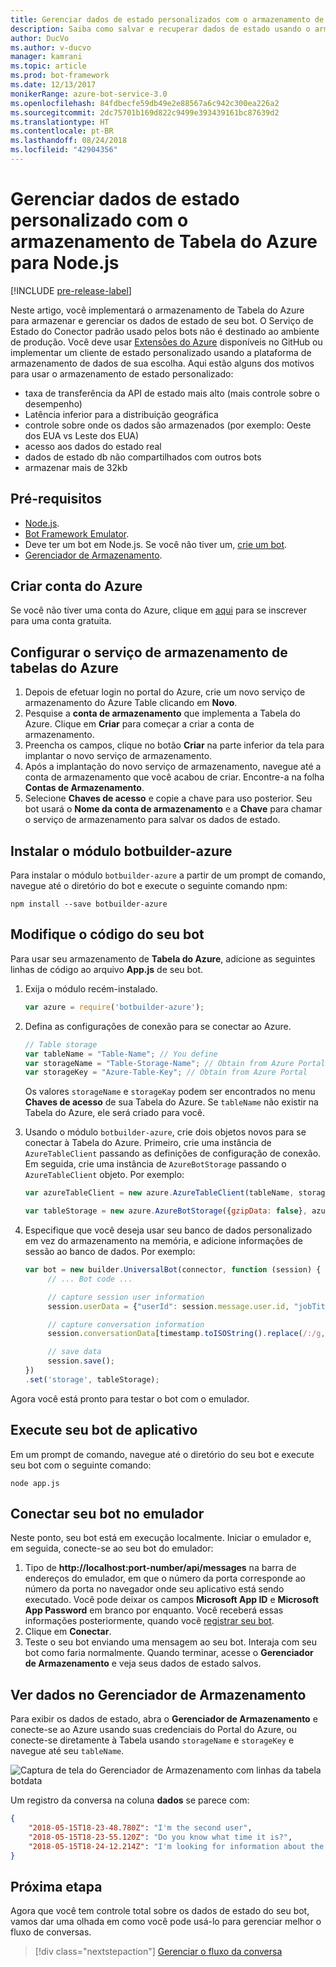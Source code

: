 ```yaml
---
title: Gerenciar dados de estado personalizados com o armazenamento de Tabela do Azure | Microsoft Docs
description: Saiba como salvar e recuperar dados de estado usando o armazenamento de Tabela do Azure com o SDK do Construtor de Bot para Node.js.
author: DucVo
ms.author: v-ducvo
manager: kamrani
ms.topic: article
ms.prod: bot-framework
ms.date: 12/13/2017
monikerRange: azure-bot-service-3.0
ms.openlocfilehash: 84fdbecfe59db49e2e88567a6c942c300ea226a2
ms.sourcegitcommit: 2dc75701b169d822c9499e393439161bc87639d2
ms.translationtype: HT
ms.contentlocale: pt-BR
ms.lasthandoff: 08/24/2018
ms.locfileid: "42904356"
---
```

# <a name="manage-custom-state-data-with-azure-table-storage-for-nodejs"></a>Gerenciar dados de estado personalizado com o armazenamento de Tabela do Azure para Node.js

[!INCLUDE [pre-release-label](../includes/pre-release-label-v3.md)]

Neste artigo, você implementará o armazenamento de Tabela do Azure para armazenar e gerenciar os dados de estado de seu bot. O Serviço de Estado do Conector padrão usado pelos bots não é destinado ao ambiente de produção. Você deve usar [Extensões do Azure](https://www.npmjs.com/package/botbuilder-azure) disponíveis no GitHub ou implementar um cliente de estado personalizado usando a plataforma de armazenamento de dados de sua escolha. Aqui estão alguns dos motivos para usar o armazenamento de estado personalizado:

- taxa de transferência da API de estado mais alto (mais controle sobre o desempenho)
- Latência inferior para a distribuição geográfica
- controle sobre onde os dados são armazenados (por exemplo: Oeste dos EUA vs Leste dos EUA)
- acesso aos dados do estado real
- dados de estado db não compartilhados com outros bots
- armazenar mais de 32kb

## <a name="prerequisites"></a>Pré-requisitos

- [Node.js](https://nodejs.org/en/).
- [Bot Framework Emulator](~/bot-service-debug-emulator.md).
- Deve ter um bot em Node.js. Se você não tiver um, [crie um bot](bot-builder-nodejs-quickstart.md). 
- [Gerenciador de Armazenamento](http://storageexplorer.com/).

## <a name="create-azure-account"></a>Criar conta do Azure
Se você não tiver uma conta do Azure, clique em [aqui](https://azure.microsoft.com/en-us/free/) para se inscrever para uma conta gratuita.

## <a name="set-up-the-azure-table-storage-service"></a>Configurar o serviço de armazenamento de tabelas do Azure
1. Depois de efetuar login no portal do Azure, crie um novo serviço de armazenamento do Azure Table clicando em **Novo**. 
2. Pesquise a **conta de armazenamento** que implementa a Tabela do Azure. Clique em **Criar** para começar a criar a conta de armazenamento. 
3. Preencha os campos, clique no botão **Criar** na parte inferior da tela para implantar o novo serviço de armazenamento. 
4. Após a implantação do novo serviço de armazenamento, navegue até a conta de armazenamento que você acabou de criar. Encontre-a na folha **Contas de Armazenamento**.
4. Selecione **Chaves de acesso** e copie a chave para uso posterior. Seu bot usará o **Nome da conta de armazenamento** e a **Chave** para chamar o serviço de armazenamento para salvar os dados de estado.

## <a name="install-botbuilder-azure-module"></a>Instalar o módulo botbuilder-azure

Para instalar o módulo `botbuilder-azure` a partir de um prompt de comando, navegue até o diretório do bot e execute o seguinte comando npm:

```nodejs
npm install --save botbuilder-azure
```

## <a name="modify-your-bot-code"></a>Modifique o código do seu bot

Para usar seu armazenamento de **Tabela do Azure**, adicione as seguintes linhas de código ao arquivo **App.js** de seu bot.

1. Exija o módulo recém-instalado.

   ```javascript
   var azure = require('botbuilder-azure'); 
   ```

2. Defina as configurações de conexão para se conectar ao Azure.
   ```javascript
   // Table storage
   var tableName = "Table-Name"; // You define
   var storageName = "Table-Storage-Name"; // Obtain from Azure Portal
   var storageKey = "Azure-Table-Key"; // Obtain from Azure Portal
   ```
   Os valores `storageName` e `storageKay` podem ser encontrados no menu **Chaves de acesso** de sua Tabela do Azure. Se `tableName` não existir na Tabela do Azure, ele será criado para você.

3. Usando o módulo `botbuilder-azure`, crie dois objetos novos para se conectar à Tabela do Azure. Primeiro, crie uma instância de `AzureTableClient` passando as definições de configuração de conexão. Em seguida, crie uma instância de `AzureBotStorage` passando o `AzureTableClient` objeto. Por exemplo: 

   ```javascript
   var azureTableClient = new azure.AzureTableClient(tableName, storageName, storageKey);

   var tableStorage = new azure.AzureBotStorage({gzipData: false}, azureTableClient);
   ```

4. Especifique que você deseja usar seu banco de dados personalizado em vez do armazenamento na memória, e adicione informações de sessão ao banco de dados. Por exemplo: 

   ```javascript
   var bot = new builder.UniversalBot(connector, function (session) {
        // ... Bot code ...

        // capture session user information
        session.userData = {"userId": session.message.user.id, "jobTitle": "Senior Developer"};

        // capture conversation information  
        session.conversationData[timestamp.toISOString().replace(/:/g,"-")] = session.message.text;

        // save data
        session.save();
   })
   .set('storage', tableStorage);
   ```
Agora você está pronto para testar o bot com o emulador.

## <a name="run-your-bot-app"></a>Execute seu bot de aplicativo

Em um prompt de comando, navegue até o diretório do seu bot e execute seu bot com o seguinte comando:

```nodejs
node app.js
```

## <a name="connect-your-bot-to-the-emulator"></a>Conectar seu bot no emulador

Neste ponto, seu bot está em execução localmente. Iniciar o emulador e, em seguida, conecte-se ao seu bot do emulador:

1. Tipo de <strong>http://localhost:port-number/api/messages</strong> na barra de endereços do emulador, em que o número da porta corresponde ao número da porta no navegador onde seu aplicativo está sendo executado. Você pode deixar os campos <strong>Microsoft App ID</strong> e <strong>Microsoft App Password</strong> em branco por enquanto. Você receberá essas informações posteriormente, quando você [registrar seu bot](~/bot-service-quickstart-registration.md).
2. Clique em **Conectar**.
3. Teste o seu bot enviando uma mensagem ao seu bot. Interaja com seu bot como faria normalmente. Quando terminar, acesse o **Gerenciador de Armazenamento** e veja seus dados de estado salvos.

## <a name="view-data-in-storage-explorer"></a>Ver dados no Gerenciador de Armazenamento

Para exibir os dados de estado, abra o **Gerenciador de Armazenamento** e conecte-se ao Azure usando suas credenciais do Portal do Azure, ou conecte-se diretamente à Tabela usando `storageName` e `storageKey` e navegue até seu `tableName`. 

![Captura de tela do Gerenciador de Armazenamento com linhas da tabela botdata](~/media/bot-builder-nodejs-state-azure-table-storage/bot-builder-nodejs-state-azure-table-storage-query.png)

Um registro da conversa na coluna **dados** se parece com:

```JSON
{
    "2018-05-15T18-23-48.780Z": "I'm the second user",
    "2018-05-15T18-23-55.120Z": "Do you know what time it is?",
    "2018-05-15T18-24-12.214Z": "I'm looking for information about the new process."
}
```

## <a name="next-step"></a>Próxima etapa

Agora que você tem controle total sobre os dados de estado do seu bot, vamos dar uma olhada em como você pode usá-lo para gerenciar melhor o fluxo de conversas.

> [!div class="nextstepaction"]
> [Gerenciar o fluxo da conversa](bot-builder-nodejs-dialog-manage-conversation-flow.md)

